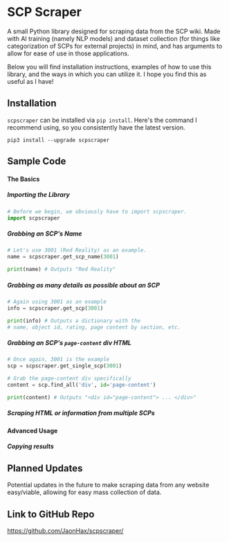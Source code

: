 
# SCP Scraper
A small Python library designed for scraping data from the SCP wiki. Made with AI training (namely NLP models) and dataset collection (for things like categorization of SCPs for external projects) in mind, and has arguments to allow for ease of use in those applications.

Below you will find installation instructions, examples of how to use this library, and the ways in which you can utilize it. I hope you find this as useful as I have!

## Installation
`scpscraper` can be installed via `pip install`. Here's the command I recommend using, so you consistently have the latest version.
```
pip3 install --upgrade scpscraper
```

## Sample Code
#### The Basics
##### Importing the Library
```py
# Before we begin, we obviously have to import scpscraper.
import scpscraper
```

##### Grabbing an SCP's Name
```py
# Let's use 3001 (Red Reality) as an example.
name = scpscraper.get_scp_name(3001)

print(name) # Outputs "Red Reality"
```

##### Grabbing as many details as possible about an SCP
```py
# Again using 3001 as an example
info = scpscraper.get_scp(3001)

print(info) # Outputs a dictionary with the
# name, object id, rating, page content by section, etc.
```

##### Grabbing an SCP's `page-content` div HTML
```py
# Once again, 3001 is the example
scp = scpscraper.get_single_scp(3001)

# Grab the page-content div specifically
content = scp.find_all('div', id='page-content')

print(content) # Outputs "<div id="page-content"> ... </div>"
```

##### Scraping HTML or information from *multiple* SCPs

#### Advanced Usage
##### Copying results

## Planned Updates
Potential updates in the future to make scraping data from any website easy/viable, allowing for easy mass collection of data.

## Link to GitHub Repo
https://github.com/JaonHax/scpscraper/
<!--stackedit_data:
eyJoaXN0b3J5IjpbMTkzOTk5NzQxNCw4Njc0ODM4MzldfQ==
-->